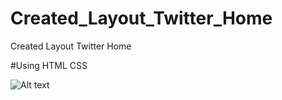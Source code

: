 # Created_Layout_Twitter_Home
 Created Layout Twitter Home

#Using 
    HTML
    CSS

![Alt text](/relative/path/to/img_Home.PNG?raw=true "Optional Title")
